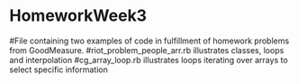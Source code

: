 # HomeworkWeek3
#File containing two examples of code in fulfillment of homework problems from GoodMeasure.
#riot_problem_people_arr.rb illustrates classes, loops and interpolation
#cg_array_loop.rb illustrates loops iterating over arrays to select specific information
